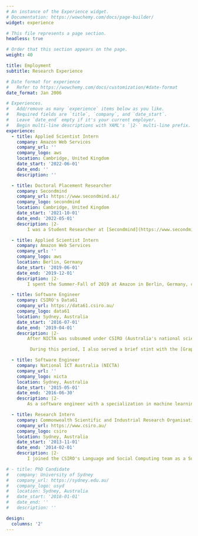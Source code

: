 ```yaml
---
# An instance of the Experience widget.
# Documentation: https://wowchemy.com/docs/page-builder/
widget: experience

# This file represents a page section.
headless: true

# Order that this section appears on the page.
weight: 40

title: Employment
subtitle: Research Experience

# Date format for experience
#   Refer to https://wowchemy.com/docs/customization/#date-format
date_format: Jan 2006

# Experiences.
#   Add/remove as many `experience` items below as you like.
#   Required fields are `title`, `company`, and `date_start`.
#   Leave `date_end` empty if it's your current employer.
#   Begin multi-line descriptions with YAML's `|2-` multi-line prefix.
experience:
  - title: Applied Scientist Intern
    company: Amazon Web Services
    company_url: ''
    company_logo: aws
    location: Cambridge, United Kingdom
    date_start: '2022-06-01'
    date_end: ''
    description: ''

  - title: Doctoral Placement Researcher
    company: Secondmind
    company_url: https://www.secondmind.ai/
    company_logo: secondmind
    location: Cambridge, United Kingdom
    date_start: '2021-10-01'
    date_end: '2022-05-01'
    description: |2-
        I was a Student Researcher at [Secondmind](https://www.secondmind.ai/) (formerly known as PROWLER.io), a machine learning technology start-up based in Cambridge, UK with a strong focus on basic research and an excellent track record of scientific publications in the areas of *Gaussian processes*, *variational inference*, and *Bayesian optimization* (you may know them by their popular open-source library, [GPFlow](https://github.com/GPflow/GPflow)).

  - title: Applied Scientist Intern
    company: Amazon Web Services
    company_url: ''
    company_logo: aws
    location: Berlin, Germany
    date_start: '2019-06-01'
    date_end: '2019-12-01'
    description: |2-
        I spent the Summer-Fall of 2019 at Amazon in Berlin, Germany, conducting research in the area of [AutoML](/tag/automl/) in contribution to the [Automatic Model Tuning](https://arxiv.org/abs/2012.08489) service on [AWS SageMaker](https://aws.amazon.com/sagemaker/). I was fortunate to been given the opportunity to work with eminent researchers in the field, [Matthias Seeger](https://mseeger.github.io/), [Aaron Klein](https://aaronkl.github.io/), and [Cédric Archambeau](http://www0.cs.ucl.ac.uk/staff/c.archambeau/). Together, we tackled the challenges of extending *multi-fidelity Bayesian optimization* with *asynchronous parallelism*. The research developed during my internship culminated in a [research paper](publication/async-multi-fidelity-hpo/) and the release of our [code](https://autogluon.mxnet.io/api/autogluon.searcher.html#gpmultifidelitysearcher) as part of the open-source [AutoGluon](https://github.com/awslabs/autogluon) library.

  - title: Software Engineer
    company: CSIRO's Data61
    company_url: https://data61.csiro.au/
    company_logo: data61
    location: Sydney, Australia
    date_start: '2016-07-01'
    date_end: '2019-04-01'
    description: |2-
        After NICTA was subsumed under CSIRO (Australia's national science agency), I continued as a member of the [Inference Systems Engineering](#) team, working to apply probabilistic machine learning to a multitude of problem domains, including spatial inference and Bayesian experimental design, with an emphasis on scalability. In this time, I led the design and implementation of new [microservices](https://data61.csiro.au/en/Our-Research/Our-Work/Safety-and-Security/Understanding-Risk/Determinant) and contributed to the development of [open-source libraries](https://github.com/gradientinstitute/aboleth) for large-scale Bayesian deep learning.

         During this period, I also served a brief stint with the [Graph Analytics Engineering](#) team (the team behind [StellarGraph](https://www.stellargraph.io/)), where I contributed to research into *graph representation learning* from a probabilistic perspective. These efforts culminated in a [research paper](publication/vi-gcn-2/) that went on to be awarded a spotlight presentation at the field's [premier conference](https://proceedings.neurips.cc/paper/2020).

  - title: Software Engineer
    company: National ICT Australia (NICTA)
    company_url: ''
    company_logo: nicta
    location: Sydney, Australia
    date_start: '2015-05-01'
    date_end: '2016-06-30'
    description: |2-
        As a software engineer with a specialization in machine learning, I was a member of a team of machine learning researchers and engineers engaged in an interdisciplinary collaboration with leading researchers from multiple areas of the natural sciences, as part of the [Big Data Knowledge Discovery](https://research.csiro.au/data61/big-data-knowledge-discovery/)   initiative sponsored by the [Science Industry Endowment Fund (SIEF)](https://sief.org.au/). During this time I helped lead the development and release of numerous [open-source libraries](https://github.com/NICTA/revrand) for applying Bayesian machine learning at scale.

  - title: Research Intern
    company: Commonwealth Scientific and Industrial Research Organisation (CSIRO)
    company_url: https://www.csiro.au/
    company_logo: csiro
    location: Sydney, Australia
    date_start: '2013-11-01'
    date_end: '2014-02-01'
    description: |2-
        I joined the CSIRO's Language and Social Computing team as a Summer Vacation Scholar for the summer of 2013-14 and worked on applying machine learning and natural language processing (NLP) techniques to develop a text classification system for automated *sentiment analysis*.

# - title: PhD Candidate
#   company: University of Sydney
#   company_url: https://sydney.edu.au/
#   company_logo: usyd
#   location: Sydney, Australia
#   date_start: '2018-01-01'
#   date_end: ''
#   description: ''

design:
  columns: '2'
---
```

